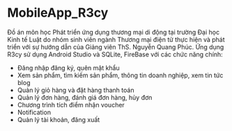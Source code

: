 # MobileApp_R3cy
Đồ án môn học Phát triển ứng dụng thương mại di động tại trường Đại học Kinh tế Luật do nhóm sinh viên ngành Thương mại điện tử thực hiện và phát triển với sự hướng dẫn của Giảng viên ThS. Nguyễn Quang Phúc. Ứng dụng R3cy sử dụng Android Studio và SQLite, FireBase với các chức năng chính:
- Đăng nhập đăng ký, quên mật khẩu
- Xem sản phẩm, tìm kiếm sản phẩm, thông tin doanh nghiệp, xem tin tức blog
- Quản lý giỏ hàng và đặt hàng thanh toán
- Quản lý đơn hàng, đánh giá đơn hàng, hủy đơn
- Chương trình tích điểm nhận voucher
- Notification
- Quản lý tài khoản, đăng xuất 
